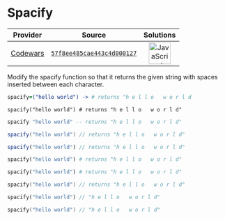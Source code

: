 [_metadata_:generated]: - "true"

# Spacify

<!-- INFO TABLE BEGIN -->

| Provider                                        | Source                                                                               | Solutions                                                                                                                                                    |
| :---------------------------------------------: | :----------------------------------------------------------------------------------: | :----------------------------------------------------------------------------------------------------------------------------------------------------------: |
| [Codewars](../../../docs/providers/Codewars.md) | [`57f8ee485cae443c4d000127`](https://www.codewars.com/kata/57f8ee485cae443c4d000127) | [<img src="https://res.cloudinary.com/rascaltwo/image/upload/v1631924076/javascript_ehszr7.svg" alt="JavaScript" title="JavaScript" width="50" />](solve.js) |

<!-- INFO TABLE END -->

Modify the spacify function so that it returns the given string with spaces inserted between each character.

```coffeescript
spacify=("hello world") -> # returns "h e l l o   w o r l d
```
```crystal
spacify("hello world") # returns "h e l l o   w o r l d"
```
```haskell
spacify "hello world" -- returns "h e l l o   w o r l d"
```
```java
spacify("hello world") // returns "h e l l o   w o r l d"
```
```javascript
spacify("hello world") // returns "h e l l o   w o r l d"
```
```python
spacify("hello world") # returns "h e l l o   w o r l d"
```
```ruby
spacify("hello world") # returns "h e l l o   w o r l d"
```
```c
spacify("hello world") // returns "h e l l o   w o r l d"
```
```php
spacify("hello world") // "h e l l o   w o r l d"
```
```swift
spacify("hello world") // "h e l l o   w o r l d"
```
